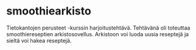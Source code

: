 ﻿# smoothiearkisto

Tietokantojen perusteet -kurssin harjoitustehtävä. Tehtävänä oli toteuttaa smoothiereseptien arkistosovellus. Arkistoon voi luoda uusia reseptejä ja sieltä voi hakea reseptejä.

